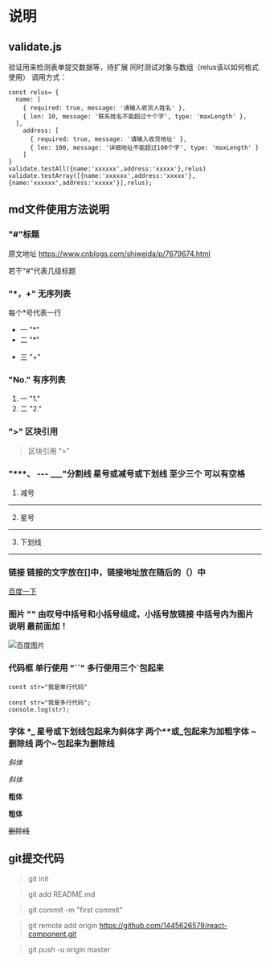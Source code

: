 # 说明


## validate.js


验证用来检测表单提交数据等，待扩展 同时测试对象与数组（relus该以如何格式使用） 调用方式：

```
const relus= {
  name: [
    { required: true, message: '请输入收货人姓名' },
    { len: 10, message: '联系姓名不能超过十个字', type: 'maxLength' },
  ],
    address: [
      { required: true, message: '请输入收货地址' },
      { len: 100, message: '详细地址不能超过100个字', type: 'maxLength' }
    ]
}
validate.testAll({name:'xxxxxx',address:'xxxxx'},relus)
validate.testArray([{name:'xxxxxx',address:'xxxxx'},{name:'xxxxxx',address:'xxxxx'}],relus);
```
## md文件使用方法说明

### "#"标题
原文地址 https://www.cnblogs.com/shiweida/p/7679674.html

若干"#"代表几级标题

### "*，+" 无序列表

每个*号代表一行
* 一 "*"
* 二 "*"
+ 三 "+"

### "No." 有序列表

1. 一 "1."
2. 二 "2."

### ">" 区块引用

> 区块引用 ">"

### "***、 --- ___"分割线 星号或减号或下划线 至少三个 可以有空格
1. 减号

---  

2. 星号

*** 

3. 下划线
___

### 链接 链接的文字放在[]中，链接地址放在随后的（）中

[百度一下](http://baidu.com)

### 图片 "![]()" 由叹号中括号和小括号组成，小括号放链接 中括号内为图片说明 最前面加！

![百度图片](https://www.baidu.com/img/PCfb_5bf082d29588c07f842ccde3f97243ea.png)

### 代码框 单行使用 "``" 多行使用三个`包起来 

`const str="我是单行代码"`

```
const str="我是多行代码";
console.log(str);
```
### 字体 *_ 星号或下划线包起来为斜体字 两个**或_包起来为加粗字体 ~删除线 两个~包起来为删除线

*斜体*

_斜体_

**粗体**

__粗体__

~~删除线~~

## git提交代码


> git init

> git add README.md

> git commit -m "first commit"

> git remote add origin https://github.com/1445626579/react-component.git

> git push -u origin master

